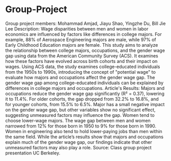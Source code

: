 # Group-Project
Group project members: Mohammad Amjad, Jiayu Shao, Yingzhe Du, Bill Jie Lee
Description: Wage disparities between men and women in labor economics are influenced by factors like differences in college majors. For example, 88% of Aerospace Engineering majors are male, while 97% of Early Childhood Education majors are female. This study aims to analyze the relationship between college majors, occupations, and the gender wage gap using data from the American Community Survey (ACS). It examines how these factors have evolved across birth cohorts and their impact on wages. Using ACS data, the study examines college-educated individuals from the 1950s to 1990s, introducing the concept of "potential wage" to evaluate how majors and occupations affect the gender wage gap. The gender wage gap among college-educated individuals can be explained by differences in college majors and occupations. Article's Results: Majors and occupations reduce the gender wage gap significantly (R² = 0.37), lowering it to 11.4%. For older cohorts, the gap dropped from 32.2% to 16.8%, and for younger cohorts, from 15.5% to 6.5%. Major has a small negative impact on the gender wage gap, but other variables show no significant effect, suggesting unmeasured factors may influence the gap. Women tend to choose lower-wage majors. The wage gap between men and women narrowed from 12% for those born in 1950 to 9% for those born in 1990. Women in engineering also tend to hold lower-paying jobs than men within the same field. While the article’s results show that majors and occupations explain much of the gender wage gap, our findings indicate that other unmeasured factors may also play a role.
Source: Class group project presentation UC Berkeley.
